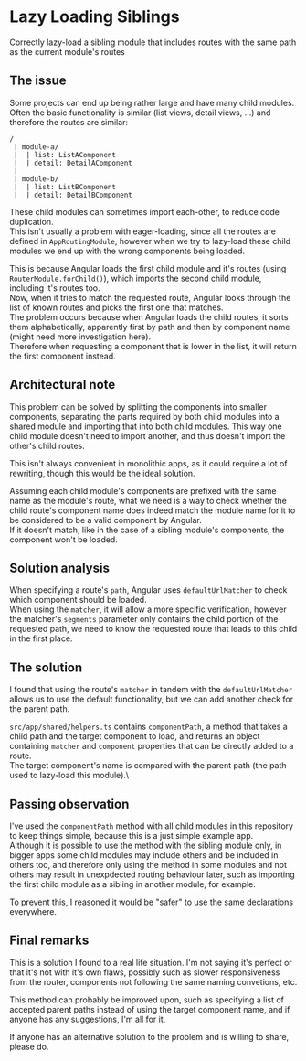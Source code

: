 # Lazy Loading Siblings

Correctly lazy-load a sibling module that includes routes with the same path as the current module's routes

## The issue

Some projects can end up being rather large and have many child modules.\
Often the basic functionality is similar (list views, detail views, ...) and therefore the routes are similar:

```
/
 | module-a/
 |  | list: ListAComponent
 |  | detail: DetailAComponent
 |
 | module-b/
 |  | list: ListBComponent
 |  | detail: DetailBComponent
```

These child modules can sometimes import each-other, to reduce code duplication.\
This isn't usually a problem with eager-loading, since all the routes are defined in `AppRoutingModule`, however when we try to lazy-load these child modules we end up with the wrong components being loaded.

This is because Angular loads the first child module and it's routes (using `RouterModule.forChild()`),
which imports the second child module, including it's routes too.\
Now, when it tries to match the requested route, Angular looks through the list of known routes and picks the first one that matches.\
The problem occurs because when Angular loads the child routes, it sorts them alphabetically,
apparently first by path and then by component name (might need more investigation here).\
Therefore when requesting a component that is lower in the list, it will return the first component instead.

## Architectural note

This problem can be solved by splitting the components into smaller components,
separating the parts required by both child modules into a shared module and importing that into both child modules.
This way one child module doesn't need to import another, and thus doesn't import the other's child routes.

This isn't always convenient in monolithic apps, as it could require a lot of rewriting, though this would be the ideal solution.

Assuming each child module's components are prefixed with the same name as the module's route,
what we need is a way to check whether the child route's component name does indeed match the module name for it to be considered to be a valid component by Angular.\
If it doesn't match, like in the case of a sibling module's components, the component won't be loaded.


## Solution analysis

When specifying a route's `path`, Angular uses `defaultUrlMatcher` to check which component should be loaded.\
When using the `matcher`, it will allow a more specific verification, however the matcher's `segments` parameter only contains the child portion of the requested path,
we need to know the requested route that leads to this child in the first place.


## The solution

I found that using the route's `matcher` in tandem with the `defaultUrlMatcher` allows us to use the default functionality,
but we can add another check for the parent path.

`src/app/shared/helpers.ts` contains `componentPath`, a method that takes a child path and the target component to load,
and returns an object containing `matcher` and `component` properties that can be directly added to a route.\
The target component's name is compared with the parent path (the path used to lazy-load this module).\


## Passing observation

I've used the `componentPath` method with all child modules in this repository to keep things simple, because this is a just simple example app.\
Although it is possible to use the method with the sibling module only, in bigger apps some child modules may include others and be included in others too, and therefore only using the method in some modules and not others may result in unexpdected routing behaviour later, such as importing the first child module as a sibling in another module, for example.

To prevent this, I reasoned it would be "safer" to use the same declarations everywhere.


## Final remarks

This is a solution I found to a real life situation. I'm not saying it's perfect or that it's not with it's own flaws, possibly such as slower responsiveness from the router, components not following the same naming convetions, etc.

This method can probably be improved upon, such as specifying a list of accepted parent paths instead of using the target component name, and if anyone has any suggestions, I'm all for it.

If anyone has an alternative solution to the problem and is willing to share, please do.
